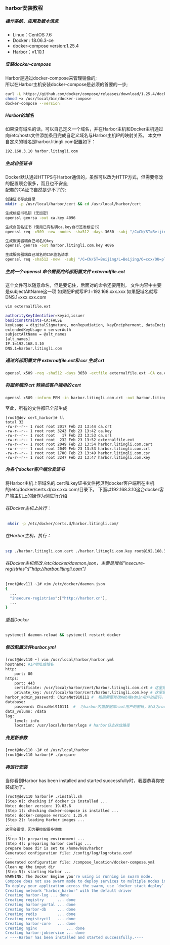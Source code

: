 ### harbor安装教程
##### 操作系统、应用及版本信息
* Linux：CentOS 7.6
* Docker : 18.06.3-ce
* docker-compose version:1.25.4
* Harbor：v1.10.1

##### 安装docker-compose
Harbor是通过docker-compose来管理镜像的;  
所以在Harbor主机安装docker-compose是必须的首要的一步;
``` bash
curl -L https://github.com/docker/compose/releases/download/1.25.4/docker-compose-`uname -s`-`uname -m` -o /usr/local/bin/docker-compose 
chmod +x /usr/local/bin/docker-compose
docker-compose --version
```

##### Harbor的域名
如果没有域名的话，可以自己定义一个域名，并在Harbor主机和Docker主机通过向/etc/hosts文件添加条目完成自定义域名与Harbor主机IP的映射关系。
本文中自定义的域名是harbor.litingli.com配置如下：
```bash
192.168.3.10 harbor.litingli.com
```

##### 生成自签证书
Docker默认通过HTTPS与Harbor通信的，虽然可以改为HTTP方式，但需要修改的配置项会很多，而且也不安全;  
配套的CA证书自然是少不了的;
```bash
创建证书存放目录
mkdir -p /usr/local/harbor/cert && cd /usr/local/harbor/cert

生成根证书私钥（无加密）
openssl genrsa -out ca.key 4096

生成自签名证书（使用已有私钥ca.key自行签发根证书）
openssl req -x509 -new -nodes -sha512 -days 3650 -subj "/C=CN/ST=Beijing/L=Beijing/O=ccx/OU=plat/CN=192.168.3.10" -key ca.key -out ca.crt

生成服务器端自己域名的key
openssl genrsa -out harbor.litingli.com.key 4096

生成服务器端自己域名的CSR签名请求
openssl req -sha512 -new  -subj "/C=CN/ST=Beijing/L=Beijing/O=ccx/OU=plat/CN=192.168.3.10" -key harbor.litingli.com.key -out harbor.litingli.com.csr
```
##### 生成一个 openssl 命令需要的外部配置文件 externalfile.ext  
这个文件可以随意命名，但是要记住，后面对的命令还要用到。
文件内容中主要是subjectAltName这一项
如果配IP就写IP.1=192.168.xxx.xxx
如果配域名就写 DNS.1=xxx.xxx.com
```bash
vim externalfile.ext

authorityKeyIdentifier=keyid,issuer
basicConstraints=CA:FALSE
keyUsage = digitalSignature, nonRepudiation, keyEncipherment, dataEncipherment
extendedKeyUsage = serverAuth 
subjectAltName = @alt_names
[alt_names]
IP.1=192.168.3.10
DNS.1=harbor.litingli.com
```

##### 通过外部配置文件 externalfile.ext和 csr 生成 crt
```bash
openssl x509 -req -sha512 -days 3650 -extfile externalfile.ext -CA ca.crt -CAkey ca.key -CAcreateserial -in harbor.litingli.com.csr -out harbor.litingli.com.crt
```

##### 将服务端的 crt 转换成客户端用的 cert
```bash
openssl x509 -inform PEM -in harbor.litingli.com.crt -out harbor.litingli.com.cert
```
至此，所有的文件都已全部生成
```
[root@dev cert_harbor]# ll
total 32
-rw-r--r-- 1 root root 2017 Feb 23 13:44 ca.crt
-rw-r--r-- 1 root root 3243 Feb 23 13:42 ca.key
-rw-r--r-- 1 root root   17 Feb 23 13:53 ca.srl
-rw-r--r-- 1 root root  232 Feb 23 13:52 externalfile.ext
-rw-r--r-- 1 root root 2049 Feb 23 13:54 harbor.litingli.com.cert
-rw-r--r-- 1 root root 2049 Feb 23 13:53 harbor.litingli.com.crt
-rw-r--r-- 1 root root 1700 Feb 23 13:49 harbor.litingli.com.csr
-rw-r--r-- 1 root root 3247 Feb 23 13:47 harbor.litingli.com.key
```

##### 为各个docker客户端分发证书
将Harbor主机上带域名的.cert和.key证书文件拷贝到docker客户端所在主机的/etc/docker/certs.d/xxx.xxx.com/目录下。
下面以192.168.3.10这台docker客户端主机上的操作为例进行介绍  
###### 在Docker主机上执行：
```bash
 mkdir -p /etc/docker/certs.d/harbor.litingli.com/
```
###### 在Harbor主机，执行：
```bash
scp ./harbor.litingli.com.cert ./harbor.litingli.com.key root@192.168.3.10:/etc/docker/certs.d/harbor.litingli.com/
```
###### 在Docker主机修改 /etc/docker/daemon.json，主要是增加"insecure-registries":["http://harbor.litingli.com"]
```bash
[root@dev111 ~]# vim /etc/docker/daemon.json
{
  ...
  "insecure-registries":["http://harbor.cn"],
  ...
}
```
###### 重启Docker
```bash
systemctl daemon-reload && systemctl restart docker
```

##### 修改配置文件harbor.yml
```bash
[root@dev110 ~] vim /usr/local/harbor/harbor.yml
hostname: #IP地址或域名
http:
	port: 80
https:
	port: 443
	certificate: /usr/local/harbor/cert/harbor.litingli.com.crt # 这里是证书信息
	private_key: /usr/local/harbor/cert/harbor.litingli.com.key # 这里是证书信息
harbor_admin_password: ChinaNet910111 #  根据需要修改Web端admin用户的密码，默认为Harbor12345
database:
	password: ChinaNet910111  #  为harbor内置数据库root用户的密码，默认为root123
data_volumn: /data
log:
    level: info
    location: /usr/local/harbor/logs # harbor日志存放路径
```

##### 先更新参数
```bash
[root@dev110 ~]# cd /usr/local/harbor
[root@dev110 harbor]# ./prepare
```

##### 再进行安装
当你看到Harbor has been installed and started successfully时，我要恭喜你安装成功了。
```bash
[root@dev110 harbor]# ./install.sh
[Step 0]: checking if docker is installed ...
Note: docker version: 19.03.6
[Step 1]: checking docker-compose is installed ...
Note: docker-compose version: 1.25.4
[Step 2]: loading Harbor images ...
...
这里会很慢，因为要拉取很多镜像
...
[Step 3]: preparing environment ...
[Step 4]: preparing harbor configs ...
prepare base dir is set to /home/k8s/harbor
Generated configuration file: /config/log/logrotate.conf
...
Generated configuration file: /compose_location/docker-compose.yml
Clean up the input dir
[Step 5]: starting Harbor ...
WARNING: The Docker Engine you're using is running in swarm mode.
Compose does not use swarm mode to deploy services to multiple nodes in a swarm. All containers will be scheduled on the current node.
To deploy your application across the swarm, use `docker stack deploy`.
Creating network "harbor_harbor" with the default driver
Creating harbor-log ... done
Creating registry      ... done
Creating harbor-portal ... done
Creating harbor-db     ... done
Creating redis         ... done
Creating registryctl   ... done
Creating harbor-core   ... done
Creating nginx             ... done
Creating harbor-jobservice ... done
✔ ----Harbor has been installed and started successfully.----
```
